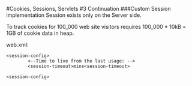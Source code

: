 #Cookies, Sessions, Servlets #3 Continuation
###Custom Session implementation
Session exists only on the Server side.

To track cookies for 100_000 web site visitors requires 100_000 * 10kB = 1GB of cookie data in heap.

web.xml:
```
<session-config>
        <--Time to live from the last usage: -->
        <session-timeout>mins<session-timeout> 

<session-config>
```
    

 